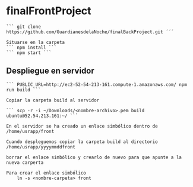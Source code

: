 # finalFrontProject

    ``` git clone https://github.com/GuardianesdelaNoche/finalBackProject.git ´´´

    Situarse en la carpeta
    ``` npm install ```
    ``` npm start ```

## Despliegue en servidor

    ``` PUBLIC_URL=http://ec2-52-54-213-161.compute-1.amazonaws.com/ npm run build ```

    Copiar la carpeta build al servidor
    
    ``` scp -r -i ~/Downloads/<nombre-archivo>.pem build ubuntu@52.54.213.161:~/ ```

    En el servidor se ha creado un enlace simbólico dentro de /home/usrapp/front

    Cuando despleguemos copiar la carpeta build al directorio /home/usrapp/yyyymmddfront

    borrar el enlace simbólico y crearlo de nuevo para que apunte a la nueva carperta

    Para crear el enlace simbólico 
        ln -s <nombre-carpeta> front